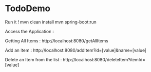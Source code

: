 # TodoDemo
Run it !
mvn clean install
mvn spring-boot:run

Access the Application :

Getting All Items :
http://localhost:8080/getAllItems

Add an Item :
http://localhost:8080/addItem?id=[value]&name=[value]

Delete an Item from the list :
http://localhost:8080/deleteItem?itemId=[value]


